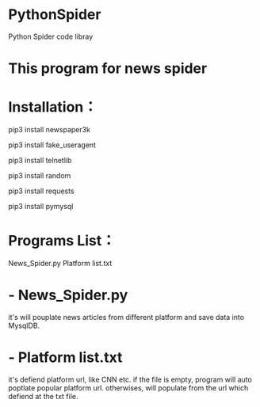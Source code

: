 # PythonSpider
Python Spider code libray

# This program for news spider
# Installation：
pip3 install newspaper3k

pip3 install fake_useragent

pip3 install telnetlib

pip3 install random

pip3 install requests

pip3 install pymysql

# Programs List：
News_Spider.py
Platform list.txt

# - News_Spider.py
it's will pouplate news articles from different platform and save data into MysqlDB.

# - Platform list.txt
it's defiend platform url, like CNN etc.
if the file is empty, program will auto poptlate popular platform url.
otherwises, will populate from the url which defiend at the txt file.



